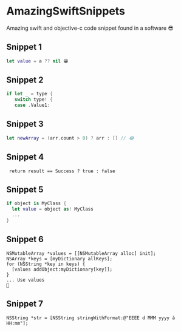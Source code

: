 # AmazingSwiftSnippets
Amazing swift and objective-c code snippet found in a software 😎

## Snippet 1

```Swift
let value = a ?? nil 😁
```

## Snippet 2

```Swift
if let _ = type {
   switch type! {
   case .Value1:
```

## Snippet 3

```Swift
let newArray = (arr.count > 0) ? arr : [] // 😂
```

## Snippet 4
```objc
 return result == Success ? true : false
 ```
 
 ## Snippet 5
 ```Swift
 if object is MyClass {
   let value = object as! MyClass
   ...
 }
 ```
 ## Snippet 6
 ```objc
 NSMutableArray *values = [[NSMutableArray alloc] init];
 NSArray *keys = [myDictionary allKeys];
 for (NSString *key in keys) {
   [values addObject:myDictionary[key]];
 }
 ... Use values
 🤔
```
 ## Snippet 7
```objc
NSString *str = [NSString stringWithFormat:@"EEEE d MMM yyyy à HH:mm"];
```
